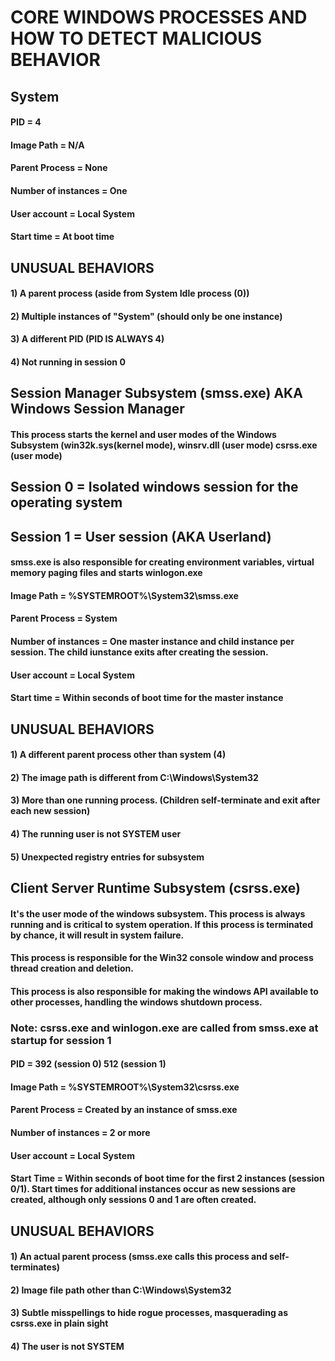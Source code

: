 # CORE WINDOWS PROCESSES AND HOW TO DETECT MALICIOUS BEHAVIOR

## System

#### PID = 4

#### Image Path = N/A

#### Parent Process = None

#### Number of instances = One

#### User account = Local System

#### Start time = At boot time

## UNUSUAL BEHAVIORS

#### 1) A parent process (aside from System Idle process (0))

#### 2) Multiple instances of "System" (should only be one instance)

#### 3) A different PID (PID IS ALWAYS 4)

#### 4) Not running in session 0

## Session Manager Subsystem (smss.exe) AKA Windows Session Manager

#### This process starts the kernel and user modes of the Windows Subsystem (win32k.sys(kernel mode), winsrv.dll (user mode) csrss.exe (user mode)

## Session 0 = Isolated windows session for the operating system 

## Session 1 = User session  (AKA Userland)

#### smss.exe is also responsible for creating environment variables, virtual memory paging files and starts winlogon.exe

#### Image Path = %SYSTEMROOT%\System32\smss.exe

#### Parent Process = System

#### Number of instances = One master instance and child instance per session. The child iunstance exits after creating the session.

#### User account = Local System

#### Start time = Within seconds of boot time for the master instance

## UNUSUAL BEHAVIORS

#### 1) A different parent process other than system (4)

#### 2) The image path is different from C:\Windows\System32

#### 3) More than one running process. (Children self-terminate and exit after each new session)

#### 4) The running user is not SYSTEM user

#### 5) Unexpected registry entries for subsystem

## Client Server Runtime Subsystem (csrss.exe)

#### It's the user mode of the windows subsystem. This process is always running and is critical to system operation. If this process is terminated by chance, it will result in system failure.

#### This process is responsible for the Win32 console window and process thread creation and deletion.

#### This process is also responsible for making the windows API available to other processes, handling the windows shutdown process.

### Note: csrss.exe and winlogon.exe are called from smss.exe at startup for session 1

#### PID = 392 (session 0) 512 (session 1)

#### Image Path = %SYSTEMROOT%\System32\csrss.exe

#### Parent Process = Created by an instance of smss.exe

#### Number of instances = 2 or more

#### User account = Local System

#### Start Time = Within seconds of boot time for the first 2 instances (session 0/1). Start times for additional instances occur as new sessions are created, although only sessions 0 and 1 are often created.

## UNUSUAL BEHAVIORS

#### 1) An actual parent process (smss.exe calls this process and self-terminates)

#### 2) Image file path other than C:\\Windows\System32

#### 3) Subtle misspellings to hide rogue processes, masquerading as csrss.exe in plain sight

#### 4) The user is not SYSTEM
